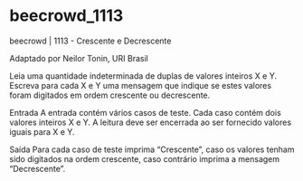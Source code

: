 # beecrowd_1113

beecrowd | 1113 - Crescente e Decrescente

Adaptado por Neilor Tonin, URI  Brasil

Leia uma quantidade indeterminada de duplas de valores inteiros X e Y. Escreva para cada X e Y uma mensagem que indique se estes valores foram digitados em ordem crescente ou decrescente.

Entrada
A entrada contém vários casos de teste. Cada caso contém dois valores inteiros X e Y. A leitura deve ser encerrada ao ser fornecido valores iguais para X e Y.

Saída
Para cada caso de teste imprima “Crescente”, caso os valores tenham sido digitados na ordem crescente, caso contrário imprima a mensagem “Decrescente”.